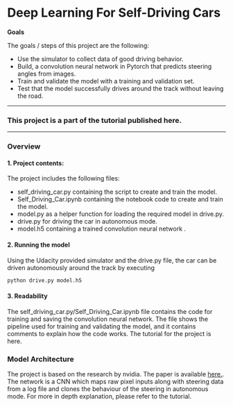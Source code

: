 
# **Deep Learning For Self-Driving Cars** 

**Goals**

The goals / steps of this project are the following:
* Use the simulator to collect data of good driving behavior.
* Build, a convolution neural network in Pytorch that predicts steering angles from images.
* Train and validate the model with a training and validation set.
* Test that the model successfully drives around the track without leaving the road.

---
### This project is a part of the tutorial published here.
---
### Overview

#### 1. Project contents:
The project includes the following files:
* self_driving_car.py containing the script to create and train the model.
* Self_Driving_Car.ipynb containing the notebook code to create and train the model.
* model.py as a helper function for loading the required model in drive.py.
* drive.py for driving the car in autonomous mode.
* model.h5 containing a trained convolution neural network .


#### 2. Running the model
Using the Udacity provided simulator and the drive.py file, the car can be driven autonomously around the track by executing 
```sh
python drive.py model.h5
```

#### 3. Readability

The self_driving_car.py/Self_Driving_Car.ipynb file contains the code for training and saving the convolution neural network. The file shows the pipeline used for training and validating the model, and it contains comments to explain how the code works. The tutorial for the project is here.

### Model Architecture


The project is based on the research by nvidia. The paper is available [here.](https://arxiv.org/pdf/1604.07316v1.pdf). The network is a CNN which maps raw pixel inputs along with steering data from a log file and clones the behaviour of the steering in autonomous mode. For more in depth explanation, please refer to the tutorial.